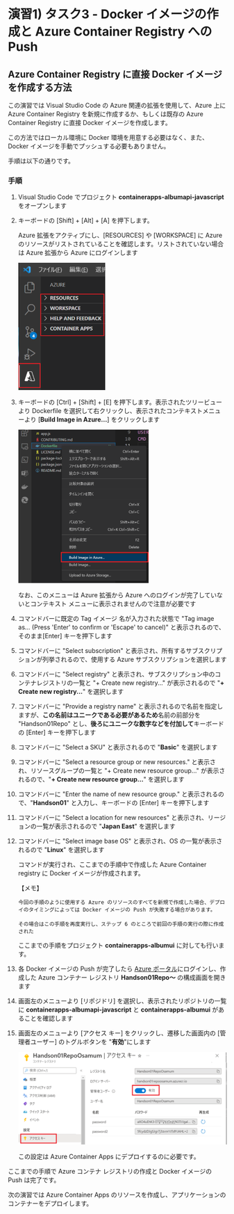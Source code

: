 # 演習1) タスク3 - Docker イメージの作成と  Azure Container Registry への Push

## Azure Container Registry に直接 Docker イメージを作成する方法

この演習では Visual Studio Code の Azure 関連の拡張を使用して、Azure 上に Azure Container Registry を新規に作成するか、もしくは既存の Azure Container Registry に直接 Docker イメージを作成します。

この方法ではローカル環境に Docker 環境を用意する必要はなく、また、Docker イメージを手動でプッシュする必要もありません。

手順は以下の通りです。

### 手順

1.  Visual Studio Code でプロジェクト **containerapps-albumapi-javascript** をオープンします

2. キーボードの \[Shift\] + \[Alt\] + \[A\] を押下します。

    Azure 拡張をアクティブにし、\[RESOURCES\] や \[WORKSPACE\] に Azure のリソースがリストされていることを確認します。リストされていない場合は Azure 拡張から Azure にログインします

    <img src="../images/P1-03-02.png" width="200">

3. キーボードの \[Ctrl\] + \[Shift\] + \[E\] を押下します。表示されたツリービューより Dockerfile を選択して右クリックし、表示されたコンテキストメニューより \[**Build Image in Azure...**\] をクリックします

    <img src="../images/P1-03-03.png" width="300">

    なお、このメニューは Azure 拡張から Azure へのログインが完了していないとコンテキスト メニューに表示されませんので注意が必要です

4.  コマンドバーに既定の Tag イメージ 名が入力された状態で "Tag image as... (Press 'Enter' to confirm or 'Escape' to cancel)" と表示されるので、そのまま\[Enter\] キーを押下します

5. コマンドバーに "Select subscription" と表示され、所有するサブスクリプションが列挙されるので、使用する Azure サブスクリプションを選択します

6. コマンドバーに "Select registry" と表示され、サブスクリプション中のコンテナレジストリの一覧と "+ Create new registry..." が表示されるので "**+ Create new registry...**" を選択します

7. コマンドバーに "Provide a registry name" と表示されるので名前を指定しますが、**この名前はユニークである必要があるため**名前の前部分を "Handson01Repo" とし、**後ろにユニークな数字などを付加して**キーボードの \[Enter\] キーを押下します

8. コマンドバーに "Select a SKU" と表示されるので "**Basic**" を選択します

9. コマンドバーに "Select a resource group or new resources." と表示され、リソースグループの一覧と "+ Create new resource group..." が表示されるので、"**+ Create new resource group...**" を選択します

10. コマンドバーに "Enter the name of new resource group." と表示されるので、"**Handson01**" と入力し、キーボードの \[Enter\] キーを押下します

11. コマンドバーに "Select a location for new resources" と表示され、リージョンの一覧が表示されるので "**Japan East**" を選択します

12. コマンドバーに "Select image base OS" と表示され、OS の一覧が表示されるので "**Linux**" を選択します

    コマンドが実行され、ここまでの手順中で作成した Azure Container registry に Docker イメージが作成されます。

    【メモ】

        今回の手順のように使用する Azure のリソースのすべてを新規で作成した場合、デプロイのタイミングによっては Docker イメージの Push が失敗する場合があります。

        その場合はこの手順を再度実行し、ステップ 6 のところで前回の手順の実行の際に作成された

    ここまでの手順をプロジェクト **containerapps-albumui** に対しても行います。

13. 各 Docker イメージの Push が完了したら [Azure ポータル](https://portal.azure.com)にログインし、作成した Azure コンテナー レジストリ **Handson01Repo～** の構成画面を開きます

14. 画面左のメニューより \[リポジドリ\] を選択し、表示されたリポジトリの一覧に **containerapps-albumapi-javascript** と **containerapps-albumui** があることを確認します

15. 画面左のメニューより \[アクセス キー\] をクリックし、遷移した画面内の \[管理者ユーザー\] のトグルボタンを "**有効**"にします

    <img src="../images/P1-03b-18.png" width="800">

    この設定は Azure Container Apps にデプロイするのに必要です。

ここまでの手順で Azure コンテナ レジストリの作成と Docker イメージの Push は完了です。

次の演習では Azure Container Apps のリソースを作成し、アプリケーションのコンテナーをデプロイします。
